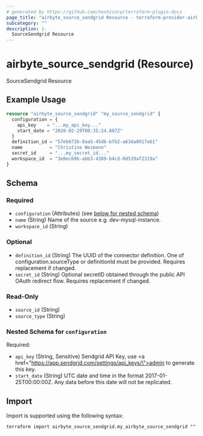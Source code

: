 ```yaml
---
# generated by https://github.com/hashicorp/terraform-plugin-docs
page_title: "airbyte_source_sendgrid Resource - terraform-provider-airbyte"
subcategory: ""
description: |-
  SourceSendgrid Resource
---
```


# airbyte_source_sendgrid (Resource)

SourceSendgrid Resource

## Example Usage

```terraform
resource "airbyte_source_sendgrid" "my_source_sendgrid" {
  configuration = {
    api_key    = "...my_api_key..."
    start_date = "2020-02-29T00:35:24.807Z"
  }
  definition_id = "57eb672b-8aa5-45d6-bfb2-a63da0917a61"
  name          = "Christine Weimann"
  secret_id     = "...my_secret_id..."
  workspace_id  = "3e8ec69b-abb3-4389-b4cd-0d539af2319a"
}
```

<!-- schema generated by tfplugindocs -->
## Schema

### Required

- `configuration` (Attributes) (see [below for nested schema](#nestedatt--configuration))
- `name` (String) Name of the source e.g. dev-mysql-instance.
- `workspace_id` (String)

### Optional

- `definition_id` (String) The UUID of the connector definition. One of configuration.sourceType or definitionId must be provided. Requires replacement if changed.
- `secret_id` (String) Optional secretID obtained through the public API OAuth redirect flow. Requires replacement if changed.

### Read-Only

- `source_id` (String)
- `source_type` (String)

<a id="nestedatt--configuration"></a>
### Nested Schema for `configuration`

Required:

- `api_key` (String, Sensitive) Sendgrid API Key, use <a href=\"https://app.sendgrid.com/settings/api_keys/\">admin</a> to generate this key.
- `start_date` (String) UTC date and time in the format 2017-01-25T00:00:00Z. Any data before this date will not be replicated.

## Import

Import is supported using the following syntax:

```shell
terraform import airbyte_source_sendgrid.my_airbyte_source_sendgrid ""
```
